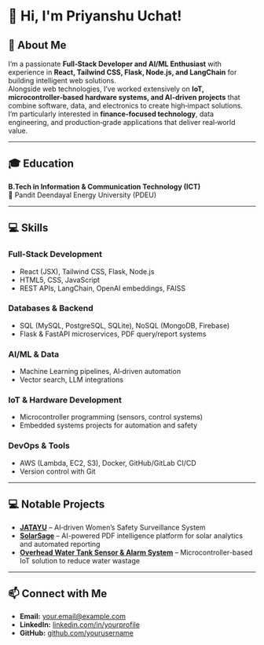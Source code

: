 # 👋 Hi, I'm Priyanshu Uchat!

## 🚀 About Me
I’m a passionate **Full‑Stack Developer and AI/ML Enthusiast** with experience in **React, Tailwind CSS, Flask, Node.js, and LangChain** for building intelligent web solutions.  
Alongside web technologies, I’ve worked extensively on **IoT, microcontroller-based hardware systems, and AI-driven projects** that combine software, data, and electronics to create high‑impact solutions.  
I’m particularly interested in **finance‑focused technology**, data engineering, and production‑grade applications that deliver real‑world value.

---

## 🎓 Education
**B.Tech in Information & Communication Technology (ICT)**  
📍 Pandit Deendayal Energy University (PDEU)

---

## 💻 Skills

### Full‑Stack Development
- React (JSX), Tailwind CSS, Flask, Node.js  
- HTML5, CSS, JavaScript  
- REST APIs, LangChain, OpenAI embeddings, FAISS  

### Databases & Backend
- SQL (MySQL, PostgreSQL, SQLite), NoSQL (MongoDB, Firebase)  
- Flask & FastAPI microservices, PDF query/report systems  

### AI/ML & Data
- Machine Learning pipelines, AI‑driven automation  
- Vector search, LLM integrations  

### IoT & Hardware Development
- Microcontroller programming (sensors, control systems)  
- Embedded systems projects for automation and safety  

### DevOps & Tools
- AWS (Lambda, EC2, S3), Docker, GitHub/GitLab CI/CD  
- Version control with Git

---

## 💻 Notable Projects
- **[JATAYU](https://github.com/yourusername/jatayu)** – AI‑driven Women’s Safety Surveillance System  
- **[SolarSage](https://github.com/yourusername/solarsage)** – AI-powered PDF intelligence platform for solar analytics and automated reporting  
- **[Overhead Water Tank Sensor & Alarm System](https://github.com/yourusername/water-tank-sensor)** – Microcontroller-based IoT solution to reduce water wastage  

---

## 📫 Connect with Me
- **Email:** [your.email@example.com](mailto:your.email@example.com)  
- **LinkedIn:** [linkedin.com/in/yourprofile](https://linkedin.com/in/yourprofile)  
- **GitHub:** [github.com/yourusername](https://github.com/yourusername)  

